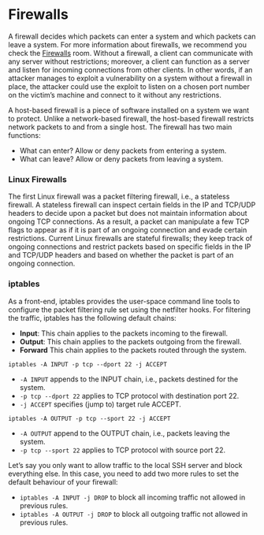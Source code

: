 # Firewalls

A firewall decides which packets can enter a system and which packets can leave a system. For more information about firewalls, we recommend you check the [Firewalls](https://tryhackme.com/room/redteamfirewalls) room. Without a firewall, a client can communicate with any server without restrictions; moreover, a client can function as a server and listen for incoming connections from other clients. In other words, if an attacker manages to exploit a vulnerability on a system without a firewall in place, the attacker could use the exploit to listen on a chosen port number on the victim’s machine and connect to it without any restrictions.



A host-based firewall is a piece of software installed on a system we want to protect. Unlike a network-based firewall, the host-based firewall restricts network packets to and from a single host. The firewall has two main functions:

* What can enter? Allow or deny packets from entering a system.
* What can leave? Allow or deny packets from leaving a system.

### Linux Firewalls

The first Linux firewall was a packet filtering firewall, i.e., a stateless firewall. A stateless firewall can inspect certain fields in the IP and TCP/UDP headers to decide upon a packet but does not maintain information about ongoing TCP connections. As a result, a packet can manipulate a few TCP flags to appear as if it is part of an ongoing connection and evade certain restrictions. Current Linux firewalls are stateful firewalls; they keep track of ongoing connections and restrict packets based on specific fields in the IP and TCP/UDP headers and based on whether the packet is part of an ongoing connection.



### iptables

As a front-end, iptables provides the user-space command line tools to configure the packet filtering rule set using the netfilter hooks. For filtering the traffic, iptables has the following default chains:

* **Input**: This chain applies to the packets incoming to the firewall.
* **Output**: This chain applies to the packets outgoing from the firewall.
* **Forward** This chain applies to the packets routed through the system.



`iptables -A INPUT -p tcp --dport 22 -j ACCEPT`

* `-A INPUT` appends to the INPUT chain, i.e., packets destined for the system.
* `-p tcp --dport 22` applies to TCP protocol with destination port 22.
* `-j ACCEPT` specifies (jump to) target rule ACCEPT.



`iptables -A OUTPUT -p tcp --sport 22 -j ACCEPT`

* `-A OUTPUT` append to the OUTPUT chain, i.e., packets leaving the system.
* `-p tcp --sport 22` applies to TCP protocol with source port 22.

Let’s say you only want to allow traffic to the local SSH server and block everything else. In this case, you need to add two more rules to set the default behaviour of your firewall:

* `iptables -A INPUT -j DROP` to block all incoming traffic not allowed in previous rules.
* `iptables -A OUTPUT -j DROP` to block all outgoing traffic not allowed in previous rules.

